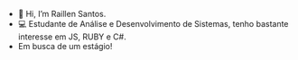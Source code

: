 - 👋  Hi, I’m Raillen Santos.
- 💻  Estudante de Análise e Desenvolvimento de Sistemas, tenho bastante interesse em JS, RUBY e C#.
- Em busca de um estágio!
